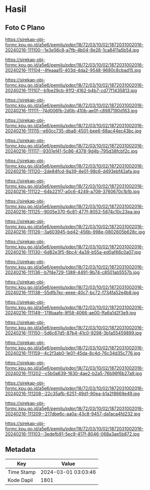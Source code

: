 # Hasil

## Foto C Plano

https://sirekap-obj-formc.kpu.go.id/a5e6/pemilu/pdpr/18/72/03/10/02/1872031002016-20240216-111100--1e3e56c8-a7fb-4b04-8e26-1ca8411a5b54.jpg

https://sirekap-obj-formc.kpu.go.id/a5e6/pemilu/pdpr/18/72/03/10/02/1872031002016-20240216-111104--4feaaa15-403d-4da2-9548-9680c8cbad15.jpg

https://sirekap-obj-formc.kpu.go.id/a5e6/pemilu/pdpr/18/72/03/10/02/1872031002016-20240216-111107--b1be29cb-91f2-4162-b4b7-cd77f1435813.jpg

https://sirekap-obj-formc.kpu.go.id/a5e6/pemilu/pdpr/18/72/03/10/02/1872031002016-20240216-111111--74d006fb-2d0b-410b-ae0f-c8987190d163.jpg

https://sirekap-obj-formc.kpu.go.id/a5e6/pemilu/pdpr/18/72/03/10/02/1872031002016-20240216-111115--e60cc735-dba8-4501-bee6-68ac44ec43bc.jpg

https://sirekap-obj-formc.kpu.go.id/a5e6/pemilu/pdpr/18/72/03/10/02/1872031002016-20240216-111117--9301ef41-5c86-4378-9d4b-795d38fcbf2c.jpg

https://sirekap-obj-formc.kpu.go.id/a5e6/pemilu/pdpr/18/72/03/10/02/1872031002016-20240216-111120--2de84fcd-9a39-4e01-98c6-d493ebf42afa.jpg

https://sirekap-obj-formc.kpu.go.id/a5e6/pemilu/pdpr/18/72/03/10/02/1872031002016-20240216-111122--64b221f7-a0c6-4249-a709-3760670c1b1b.jpg

https://sirekap-obj-formc.kpu.go.id/a5e6/pemilu/pdpr/18/72/03/10/02/1872031002016-20240216-111125--9005e370-6c81-477f-8053-5874c10c23ea.jpg

https://sirekap-obj-formc.kpu.go.id/a5e6/pemilu/pdpr/18/72/03/10/02/1872031002016-20240216-111126--3a603945-bd42-456b-998e-0802605b628c.jpg

https://sirekap-obj-formc.kpu.go.id/a5e6/pemilu/pdpr/18/72/03/10/02/1872031002016-20240216-111130--6d82e3f5-8bc4-4a39-b55a-ed0af66c0a07.jpg

https://sirekap-obj-formc.kpu.go.id/a5e6/pemilu/pdpr/18/72/03/10/02/1872031002016-20240216-111136--b7f4e729-1389-4491-9b74-c8501ab5557b.jpg

https://sirekap-obj-formc.kpu.go.id/a5e6/pemilu/pdpr/18/72/03/10/02/1872031002016-20240216-111138--55dfb7ec-eeee-40c7-bc72-f734fa52e4b8.jpg

https://sirekap-obj-formc.kpu.go.id/a5e6/pemilu/pdpr/18/72/03/10/02/1872031002016-20240216-111149--178baafe-9f58-4066-ae00-ffa6a1d2f3e9.jpg

https://sirekap-obj-formc.kpu.go.id/a5e6/pemilu/pdpr/18/72/03/10/02/1872031002016-20240216-111150--5d6c67d5-87b4-41c0-9298-3b1a55459899.jpg

https://sirekap-obj-formc.kpu.go.id/a5e6/pemilu/pdpr/18/72/03/10/02/1872031002016-20240216-111159--4c2f3ab0-1e01-45da-8c4d-76c34d35c776.jpg

https://sirekap-obj-formc.kpu.go.id/a5e6/pemilu/pdpr/18/72/03/10/02/1872031002016-20240216-111202--c5b0a639-1630-4ae2-b2a5-76b96f6b27a9.jpg

https://sirekap-obj-formc.kpu.go.id/a5e6/pemilu/pdpr/18/72/03/10/02/1872031002016-20240216-111208--22c35afb-6251-49d1-90ea-b1a2f8669e49.jpg

https://sirekap-obj-formc.kpu.go.id/a5e6/pemilu/pdpr/18/72/03/10/02/1872031002016-20240216-111209--217dbe6c-aa0a-43c8-9457-da1aca4fd232.jpg

https://sirekap-obj-formc.kpu.go.id/a5e6/pemilu/pdpr/18/72/03/10/02/1872031002016-20240216-111103--3edefb91-5ec9-417f-8046-068a3ae5b872.jpg


## Metadata

| Key        | Value               |
| ---------- | ------------------- |
| Time Stamp | 2024-03-01 03:03:46 |
| Kode Dapil | 1801                |



